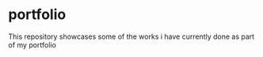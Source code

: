 # portfolio
This repository showcases some of the works i have currently done as part of my portfolio
